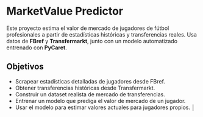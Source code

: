 #  MarketValue Predictor

Este proyecto estima el valor de mercado de jugadores de fútbol profesionales a partir de estadísticas históricas y transferencias reales. Usa datos de **FBref** y **Transfermarkt**, junto con un modelo automatizado entrenado con **PyCaret**.

##  Objetivos

- Scrapear estadísticas detalladas de jugadores desde FBref.
- Obtener transferencias históricas desde Transfermarkt.
- Construir un dataset realista de mercado de transferencias.
- Entrenar un modelo que prediga el valor de mercado de un jugador.
- Usar el modelo para estimar valores actuales para jugadores propios.
│

